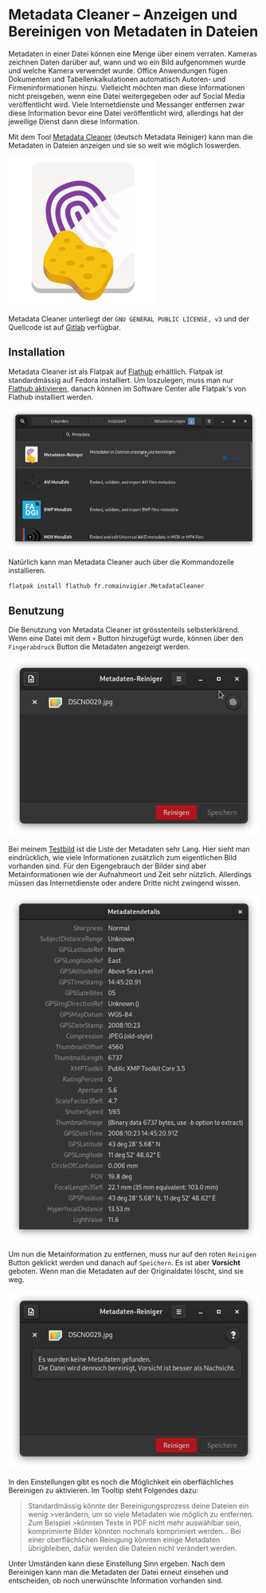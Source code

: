 # Metadata Cleaner – Anzeigen und Bereinigen von Metadaten in Dateien

Metadaten in einer Datei können eine Menge über einem verraten. Kameras zeichnen Daten darüber auf, wann und wo ein Bild aufgenommen wurde und welche Kamera verwendet wurde. Office Anwendungen fügen Dokumenten und Tabellenkalkulationen automatisch Autoren- und Firmeninformationen hinzu. Vielleicht möchten man diese Informationen nicht preisgeben, wenn eine Datei weitergegeben oder auf Social Media veröffentlicht wird. Viele Internetdienste und Messanger entfernen zwar diese Information bevor eine Datei veröffentlicht wird, allerdings hat der jeweilige Dienst dann diese Information.

Mit dem Tool [Metadata Cleaner](https://gitlab.com/rmnvgr/metadata-cleaner) (deutsch Metadata Reiniger) kann man die Metadaten in Dateien anzeigen und sie so weit wie möglich loswerden.

![](icon.png)

Metadata Cleaner unterliegt der `GNU GENERAL PUBLIC LICENSE, v3` und der Quellcode ist auf [Gitlab](https://gitlab.com/rmnvgr/metadata-cleaner/-/tree/master) verfügbar.

## Installation
Metadata Cleaner ist als Flatpak auf [Flathub](https://flathub.org/apps/details/fr.romainvigier.MetadataCleaner) erhältlich. 
Flatpak ist standardmässig auf Fedora installiert. Um loszulegen, muss man nur [Flathub aktivieren](https://flatpak.org/setup/), danach können im Software Center alle Flatpak's von Flathub installiert werden.

![](install.png)

Natürlich kann man Metadata Cleaner auch über die Kommandozeile installieren.
```
flatpak install flathub fr.romainvigier.MetadataCleaner
```

## Benutzung
Die Benutzung von Metadata Cleaner ist grösstenteils selbsterklärend. Wenn eine Datei mit dem `+` Button hinzugefügt wurde, können über den `Fingerabdruck` Button die Metadaten angezeigt werden.

![](use1.png)

Bei meinem [Testbild](https://github.com/ianare/exif-samples/blob/master/jpg/gps/DSCN0029.jpg) ist die Liste der Metadaten sehr Lang. Hier sieht man eindrücklich, wie viele Informationen zusätzlich zum eigentlichen Bild vorhanden sind. Für den Eigengebrauch der Bilder sind aber Metainformationen wie der Aufnahmeort und Zeit sehr nützlich. Allerdings müssen das Internetdienste oder andere Dritte nicht zwingend wissen.

![](use2.png)

Um nun die Metainformation zu entfernen, muss nur auf den roten `Reinigen` Button geklickt werden und danach auf `Speichern`. Es ist aber **Vorsicht** geboten. Wenn man die Metadaten auf der Originaldatei löscht, sind sie weg.

![](use3.png)

In den Einstellungen gibt es noch die Möglichkeit ein oberflächliches Bereinigen zu aktivieren. Im Tooltip steht Folgendes dazu:

>Standardmässig könnte der Bereinigungsprozess deine Dateien ein wenig >verändern, um so viele Metadaten wie möglich zu entfernen. Zum Beispiel >könnten Texte in PDF nicht mehr auswählbar sein, komprimierte Bilder könnten 
>nochmals komprimiert werden... Bei einer oberflächlichen Reinigung könnten
>einige Metadaten übrigbleiben, dafür werden die Dateien nicht verändert
>werden.

Unter Umständen kann diese Einstellung Sinn ergeben. Nach dem Bereinigen kann man die Metadaten der Datei erneut einsehen und entscheiden, ob noch unerwünschte Information vorhanden sind.
